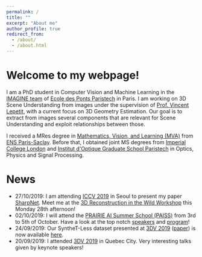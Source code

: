 ```yaml
---
permalink: /
title: ""
excerpt: "About me"
author_profile: true
redirect_from: 
  - /about/
  - /about.html
---
```


Welcome to my webpage!
======

I am a PhD student in Computer Vision and Machine Learning in the [IMAGINE team](http://imagine.enpc.fr/) of [Ecole des Ponts Paristech](http://www.enpc.fr/) in Paris. I am working on 3D Scene Understanding from images under the supervision of [Prof. Vincent Lepetit](https://www.labri.fr/perso/vlepetit/), with a current focus on 3D Geometry Estimation. Our goal is to extract from images several components that are relevant for Scene Understanding and exploit relationships between those. 

I received a MRes degree in [Mathematics, Vision, and Learning (MVA)](http://math.ens-paris-saclay.fr/version-francaise/formations/master-mva/) from [ENS Paris-Saclay](http://ens-paris-saclay.fr/). Before that, I obtained joint MS degrees from [Imperial College London](https://www.imperial.ac.uk/) and [Institut d'Optique Graduate School Paristech](https://www.institutoptique.fr/) in Optics, Physics and Signal Processing. 


News
======
- 27/10/2019: I am attending [ICCV 2019](http://iccv2019.thecvf.com/) in Seoul to present my paper [SharpNet](https://arxiv.org/pdf/1905.08598). Meet me at the [3D Reconstruction in the Wild Workshop](http://3drw2019.dgcv.nii.ac.jp/) this Monday 28th afternoon!
- 02/10/2019: I will attend the [PRAIRIE AI Summer School (PAISS)](https://project.inria.fr/paiss/) from 3rd to 5th of October. Have a look at the top notch [speakers](https://project.inria.fr/paiss/speakers/) and [program](https://project.inria.fr/paiss/program/)!
- 24/09/2019: Our SyntheT-Less dataset presented at [3DV 2019](http://3dv19.gel.ulaval.ca/) ([paper](https://arxiv.org/pdf/1908.07640.pdf)) is now available [here](https://github.com/MichaelRamamonjisoa/SyntheT-Less).
- 20/09/2019: I attended [3DV 2019](http://3dv19.gel.ulaval.ca/) in Quebec City. Very interesting talks given by keynote speakers!
